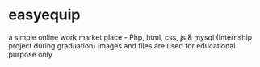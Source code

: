 # easyequip
a simple online work market place - Php, html, css, js &amp; mysql
(Internship project during graduation)
Images and files are used for educational purpose only
